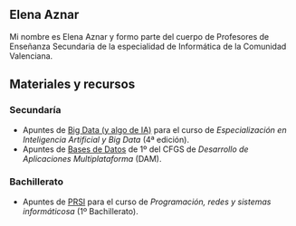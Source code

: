 ## Elena Aznar

Mi nombre es Elena Aznar y formo parte del cuerpo de Profesores de Enseñanza Secundaria de la especialidad de Informática de la Comunidad Valenciana.


Materiales y recursos
---------------------

### Secundaría

*   Apuntes de [Big Data (y algo de IA)](https://aitor-medrano.github.io/iabd/) para el curso de _Especialización en Inteligencia Artificial y Big Data_ (4ª edición).
*   Apuntes de [Bases de Datos](https://aitor-medrano.github.io/bd/) de 1º del CFGS de _Desarrollo de Aplicaciones Multiplataforma_ (DAM).

### Bachillerato

*   Apuntes de [PRSI](https://aznarel.github.io/PRSI/) para el curso de _Programación, redes y sistemas informáticosa_ (1º Bachillerato).
